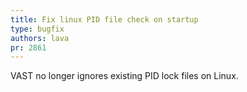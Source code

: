```yaml
---
title: Fix linux PID file check on startup
type: bugfix
authors: lava
pr: 2861
---
```


VAST no longer ignores existing PID lock files on Linux.
